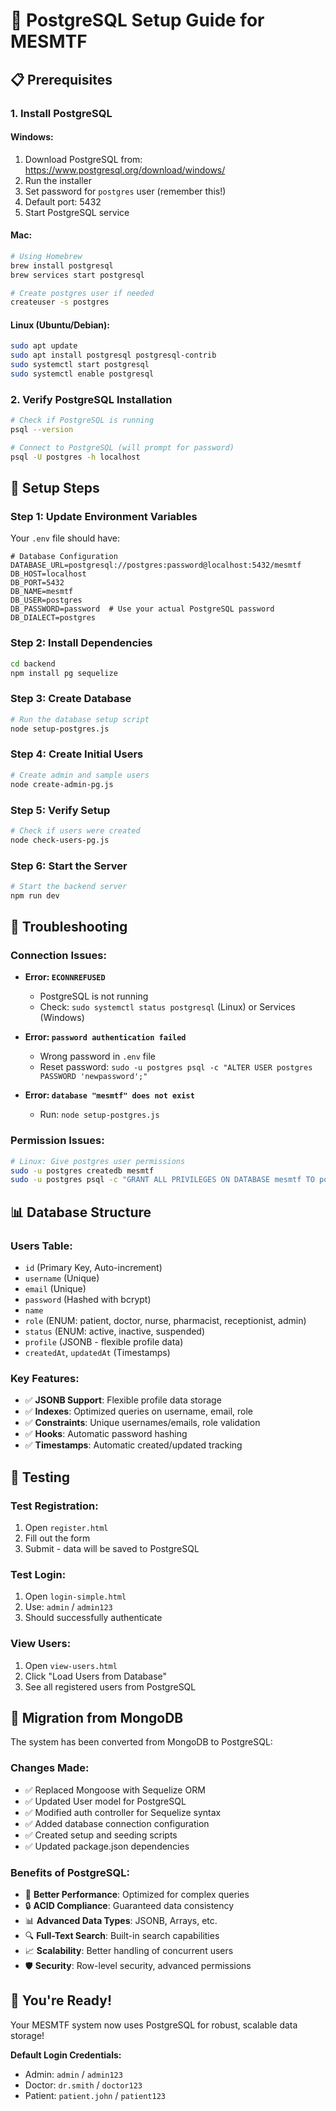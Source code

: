 # 🐘 PostgreSQL Setup Guide for MESMTF

## 📋 **Prerequisites**

### **1. Install PostgreSQL**

#### **Windows:**
1. Download PostgreSQL from: https://www.postgresql.org/download/windows/
2. Run the installer
3. Set password for `postgres` user (remember this!)
4. Default port: 5432
5. Start PostgreSQL service

#### **Mac:**
```bash
# Using Homebrew
brew install postgresql
brew services start postgresql

# Create postgres user if needed
createuser -s postgres
```

#### **Linux (Ubuntu/Debian):**
```bash
sudo apt update
sudo apt install postgresql postgresql-contrib
sudo systemctl start postgresql
sudo systemctl enable postgresql
```

### **2. Verify PostgreSQL Installation**
```bash
# Check if PostgreSQL is running
psql --version

# Connect to PostgreSQL (will prompt for password)
psql -U postgres -h localhost
```

## 🚀 **Setup Steps**

### **Step 1: Update Environment Variables**
Your `.env` file should have:
```env
# Database Configuration
DATABASE_URL=postgresql://postgres:password@localhost:5432/mesmtf
DB_HOST=localhost
DB_PORT=5432
DB_NAME=mesmtf
DB_USER=postgres
DB_PASSWORD=password  # Use your actual PostgreSQL password
DB_DIALECT=postgres
```

### **Step 2: Install Dependencies**
```bash
cd backend
npm install pg sequelize
```

### **Step 3: Create Database**
```bash
# Run the database setup script
node setup-postgres.js
```

### **Step 4: Create Initial Users**
```bash
# Create admin and sample users
node create-admin-pg.js
```

### **Step 5: Verify Setup**
```bash
# Check if users were created
node check-users-pg.js
```

### **Step 6: Start the Server**
```bash
# Start the backend server
npm run dev
```

## 🔧 **Troubleshooting**

### **Connection Issues:**
- **Error: `ECONNREFUSED`**
  - PostgreSQL is not running
  - Check: `sudo systemctl status postgresql` (Linux) or Services (Windows)

- **Error: `password authentication failed`**
  - Wrong password in `.env` file
  - Reset password: `sudo -u postgres psql -c "ALTER USER postgres PASSWORD 'newpassword';"`

- **Error: `database "mesmtf" does not exist`**
  - Run: `node setup-postgres.js`

### **Permission Issues:**
```bash
# Linux: Give postgres user permissions
sudo -u postgres createdb mesmtf
sudo -u postgres psql -c "GRANT ALL PRIVILEGES ON DATABASE mesmtf TO postgres;"
```

## 📊 **Database Structure**

### **Users Table:**
- `id` (Primary Key, Auto-increment)
- `username` (Unique)
- `email` (Unique)
- `password` (Hashed with bcrypt)
- `name`
- `role` (ENUM: patient, doctor, nurse, pharmacist, receptionist, admin)
- `status` (ENUM: active, inactive, suspended)
- `profile` (JSONB - flexible profile data)
- `createdAt`, `updatedAt` (Timestamps)

### **Key Features:**
- ✅ **JSONB Support**: Flexible profile data storage
- ✅ **Indexes**: Optimized queries on username, email, role
- ✅ **Constraints**: Unique usernames/emails, role validation
- ✅ **Hooks**: Automatic password hashing
- ✅ **Timestamps**: Automatic created/updated tracking

## 🧪 **Testing**

### **Test Registration:**
1. Open `register.html`
2. Fill out the form
3. Submit - data will be saved to PostgreSQL

### **Test Login:**
1. Open `login-simple.html`
2. Use: `admin` / `admin123`
3. Should successfully authenticate

### **View Users:**
1. Open `view-users.html`
2. Click "Load Users from Database"
3. See all registered users from PostgreSQL

## 🔄 **Migration from MongoDB**

The system has been converted from MongoDB to PostgreSQL:

### **Changes Made:**
- ✅ Replaced Mongoose with Sequelize ORM
- ✅ Updated User model for PostgreSQL
- ✅ Modified auth controller for Sequelize syntax
- ✅ Added database connection configuration
- ✅ Created setup and seeding scripts
- ✅ Updated package.json dependencies

### **Benefits of PostgreSQL:**
- 🚀 **Better Performance**: Optimized for complex queries
- 🔒 **ACID Compliance**: Guaranteed data consistency
- 📊 **Advanced Data Types**: JSONB, Arrays, etc.
- 🔍 **Full-Text Search**: Built-in search capabilities
- 📈 **Scalability**: Better handling of concurrent users
- 🛡️ **Security**: Row-level security, advanced permissions

## 🎉 **You're Ready!**

Your MESMTF system now uses PostgreSQL for robust, scalable data storage!

**Default Login Credentials:**
- Admin: `admin` / `admin123`
- Doctor: `dr.smith` / `doctor123`
- Patient: `patient.john` / `patient123`
